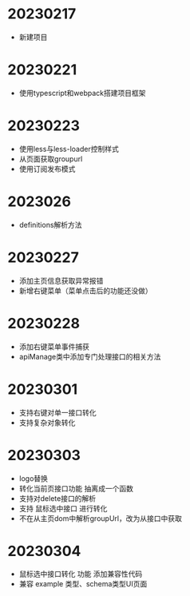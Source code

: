 # 20230217

- 新建项目

# 20230221

- 使用typescript和webpack搭建项目框架

# 20230223

- 使用less与less-loader控制样式
- 从页面获取groupurl
- 使用订阅发布模式


# 2023026

- definitions解析方法

# 20230227

- 添加主页信息获取异常报错
- 新增右键菜单（菜单点击后的功能还没做）

# 20230228

- 添加右键菜单事件捕获
- apiManage类中添加专门处理接口的相关方法

# 20230301
- 支持右键对单一接口转化
- 支持复杂对象转化

# 20230303
- logo替换
- 转化当前页接口功能 抽离成一个函数
- 支持对delete接口的解析
- 支持 鼠标选中接口 进行转化
- 不在从主页dom中解析groupUrl，改为从接口中获取

# 20230304

- 鼠标选中接口转化 功能 添加兼容性代码
- 兼容 example 类型、schema类型UI页面